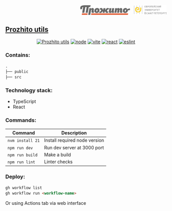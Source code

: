 <div align="right">
  <img src="./public/logo/prozhito_logo_ru.svg" width="156">
  <span>&nbsp;</span>
  <img src="./public/logo/eusp_logo_ru.svg" width="102">
</div>

## [Prozhito utils](https://utils.prozhito.org)

<div align="center">

  [![Prozhito utils](https://github.com/prozhito/utils/actions/workflows/deploy-live.yml/badge.svg)](https://utils.prozhito.org)
  [![node](https://img.shields.io/badge/node-21-blue?logo=nodedotjs)](#)
  [![vite](https://img.shields.io/badge/vite-5.1.4-blue?logo=vite)](#)
  [![react](https://img.shields.io/badge/react-18.2-blue?logo=react)](#)
  [![eslint](https://img.shields.io/badge/eslint-8.56-blue?logo=eslint)](#)

</div>

### Contains:

```markdown
.
├── public
├── src
```

### Technology stack:
- TypeScript
- React

### Commands:

| Command | Description |
| --- | --- |
| `nvm install 21` | Install required node version |
| `npm run dev` | Run dev server at 3000 port |
| `npm run build` | Make a build |
| `npm run lint` | Linter checks |

### Deploy:

```markdown
gh workflow list
gh workflow run <workflow-name>
```

Or using Actions tab via web interface
